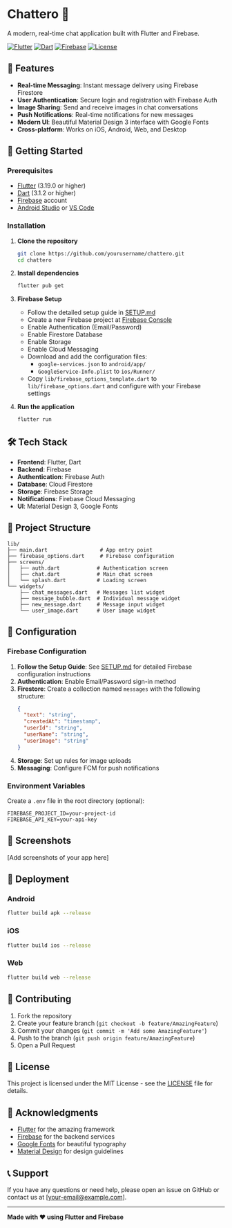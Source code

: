 # Chattero 💬

A modern, real-time chat application built with Flutter and Firebase.

[![Flutter](https://img.shields.io/badge/Flutter-3.19.0-blue.svg)](https://flutter.dev/)
[![Dart](https://img.shields.io/badge/Dart-3.1.2-blue.svg)](https://dart.dev/)
[![Firebase](https://img.shields.io/badge/Firebase-11.6.8-orange.svg)](https://firebase.google.com/)
[![License](https://img.shields.io/badge/License-MIT-green.svg)](LICENSE)

## 📱 Features

- **Real-time Messaging**: Instant message delivery using Firebase Firestore
- **User Authentication**: Secure login and registration with Firebase Auth
- **Image Sharing**: Send and receive images in chat conversations
- **Push Notifications**: Real-time notifications for new messages
- **Modern UI**: Beautiful Material Design 3 interface with Google Fonts
- **Cross-platform**: Works on iOS, Android, Web, and Desktop

## 🚀 Getting Started

### Prerequisites

- [Flutter](https://flutter.dev/docs/get-started/install) (3.19.0 or higher)
- [Dart](https://dart.dev/get-dart) (3.1.2 or higher)
- [Firebase](https://firebase.google.com/) account
- [Android Studio](https://developer.android.com/studio) or [VS Code](https://code.visualstudio.com/)

### Installation

1. **Clone the repository**
   ```bash
   git clone https://github.com/yourusername/chattero.git
   cd chattero
   ```

2. **Install dependencies**
   ```bash
   flutter pub get
   ```

3. **Firebase Setup**
   - Follow the detailed setup guide in [SETUP.md](SETUP.md)
   - Create a new Firebase project at [Firebase Console](https://console.firebase.google.com/)
   - Enable Authentication (Email/Password)
   - Enable Firestore Database
   - Enable Storage
   - Enable Cloud Messaging
   - Download and add the configuration files:
     - `google-services.json` to `android/app/`
     - `GoogleService-Info.plist` to `ios/Runner/`
   - Copy `lib/firebase_options_template.dart` to `lib/firebase_options.dart` and configure with your Firebase settings

4. **Run the application**
   ```bash
   flutter run
   ```

## 🛠️ Tech Stack

- **Frontend**: Flutter, Dart
- **Backend**: Firebase
- **Authentication**: Firebase Auth
- **Database**: Cloud Firestore
- **Storage**: Firebase Storage
- **Notifications**: Firebase Cloud Messaging
- **UI**: Material Design 3, Google Fonts

## 📁 Project Structure

```
lib/
├── main.dart                 # App entry point
├── firebase_options.dart     # Firebase configuration
├── screens/
│   ├── auth.dart            # Authentication screen
│   ├── chat.dart            # Main chat screen
│   └── splash.dart          # Loading screen
└── widgets/
    ├── chat_messages.dart   # Messages list widget
    ├── message_bubble.dart  # Individual message widget
    ├── new_message.dart     # Message input widget
    └── user_image.dart      # User image widget
```

## 🔧 Configuration

### Firebase Configuration

1. **Follow the Setup Guide**: See [SETUP.md](SETUP.md) for detailed Firebase configuration instructions
2. **Authentication**: Enable Email/Password sign-in method
3. **Firestore**: Create a collection named `messages` with the following structure:
   ```json
   {
     "text": "string",
     "createdAt": "timestamp",
     "userId": "string",
     "userName": "string",
     "userImage": "string"
   }
   ```
4. **Storage**: Set up rules for image uploads
5. **Messaging**: Configure FCM for push notifications

### Environment Variables

Create a `.env` file in the root directory (optional):
```env
FIREBASE_PROJECT_ID=your-project-id
FIREBASE_API_KEY=your-api-key
```

## 📱 Screenshots

[Add screenshots of your app here]

## 🚀 Deployment

### Android
```bash
flutter build apk --release
```

### iOS
```bash
flutter build ios --release
```

### Web
```bash
flutter build web --release
```

## 🤝 Contributing

1. Fork the repository
2. Create your feature branch (`git checkout -b feature/AmazingFeature`)
3. Commit your changes (`git commit -m 'Add some AmazingFeature'`)
4. Push to the branch (`git push origin feature/AmazingFeature`)
5. Open a Pull Request

## 📝 License

This project is licensed under the MIT License - see the [LICENSE](LICENSE) file for details.

## 🙏 Acknowledgments

- [Flutter](https://flutter.dev/) for the amazing framework
- [Firebase](https://firebase.google.com/) for the backend services
- [Google Fonts](https://fonts.google.com/) for beautiful typography
- [Material Design](https://material.io/) for design guidelines

## 📞 Support

If you have any questions or need help, please open an issue on GitHub or contact us at [your-email@example.com].

---

**Made with ❤️ using Flutter and Firebase**
